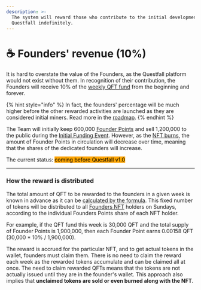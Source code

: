 ```yaml
---
description: >-
  The system will reward those who contribute to the initial development of
  Questfall indefinitely.
---
```


# ☕ Founders' revenue (10%)

It is hard to overstate the value of the Founders, as the Questfall platform would not exist without them. In recognition of their contribution, the Founders will receive 10% of the [weekly QFT fund](../tokenomics/questfall-tokens-qft.md) from the beginning and forever.

{% hint style="info" %}
In fact, the founders' percentage will be much higher before the other rewarded activities are launched as they are considered initial miners. Read more in the [roadmap](../roadmap.md).
{% endhint %}

The Team will initially keep 600,000 [Founder Points](../nfts/founders-nft.md) and sell 1,200,000 to the public during the [Initial Funding Event](../platform/development-funding.md). However, as the [NFT burns](nft-burning-2.md), the amount of Founder Points in circulation will decrease over time, meaning that the shares of the dedicated founders will increase.



The current status: <mark style="background-color:orange;">coming before Questfall v1.0</mark>&#x20;

***

### How the reward is distributed

The total amount of QFT to be rewarded to the founders in a given week is known in advance as it can be [calculated by the formula](../tokenomics/questfall-tokens-qft.md). This fixed number of tokens will be distributed to all [Founders NFT](../nfts/founders-nft.md) holders on Sundays, according to the individual Founders Points share of each NFT holder.&#x20;

For example, if the QFT fund this week is 30,000 QFT and the total supply of Founder Points is 1,900,000, then each Founder Point earns 0.00158 QFT (30,000 \* 10% / 1,900,000).

The reward is accrued for the particular NFT, and to get actual tokens in the wallet, founders must claim them. There is no need to claim the reward each week as the rewarded tokens accumulate and can be claimed all at once. The need to claim rewarded QFTs means that the tokens are not actually issued until they are in the founder's wallet. This approach also implies that **unclaimed tokens are sold or even burned along with the NFT**.
